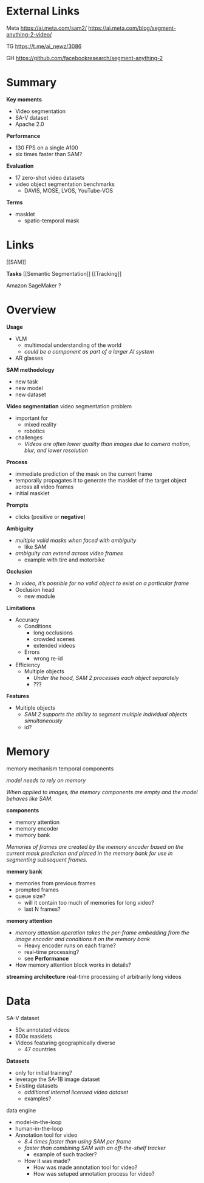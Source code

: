 
# External Links

Meta
https://ai.meta.com/sam2/
https://ai.meta.com/blog/segment-anything-2-video/

TG
https://t.me/ai_newz/3086

GH
https://github.com/facebookresearch/segment-anything-2

# Summary

**Key moments**
- Video segmentation
- SA-V dataset
- Apache 2.0

**Performance**
- 130 FPS on a single A100
- six times faster than SAM?

**Evaluation**
- 17 zero-shot video datasets
- video object segmentation benchmarks
	- DAVIS, MOSE, LVOS, YouTube-VOS

**Terms**
- masklet
	- spatio-temporal mask

# Links

[[SAM]]

**Tasks**
[[Semantic Segmentation]]
[[Tracking]]


Amazon SageMaker
?

# Overview

**Usage**
- VLM
	-  multimodal understanding of the world
	- *could be a component as part of a larger AI system*
- AR glasses

**SAM methodology**
- new task
- new model
- new dataset

**Video segmentation**
video segmentation problem
- important for
	- mixed reality
	- robotics
- challenges
	- *Videos are often lower quality than images due to camera motion, blur, and lower resolution*

**Process**
- immediate prediction of the mask on the current frame
- temporally propagates it to generate the masklet of the target object across all video frames
- initial masklet

**Prompts**
- clicks (positive or **negative**)

**Ambiguity**
- *multiple valid masks when faced with ambiguity*
	- like SAM
- *ambiguity can extend across video frames*
	- example with tire and motorbike

**Occlusion**
- *In video, it’s possible for no valid object to exist on a particular frame*
- Occlusion head
	- new module 

**Limitations**
- Accuracy
	- Conditions
		- long occlusions
		- crowded scenes
		- extended videos
	- Errors
		- wrong re-id
- Efficiency
	- Multiple objects
		- *Under the hood, SAM 2 processes each object separately*
		- ???

**Features**
- Multiple objects
	- *SAM 2 supports the ability to segment multiple individual objects simultaneously*
	- id?

# Memory

memory mechanism
temporal components

*model needs to rely on memory*

*When applied to images, the memory components are empty and the model behaves like SAM.*

**components**
- memory attention
- memory encoder
- memory bank

*Memories of frames are created by the memory encoder based on the current mask prediction and placed in the memory bank for use in segmenting subsequent frames.*

**memory bank**
- memories from previous frames
- prompted frames
- queue size?
	- will it contain too much of memories for long video?
	- last N frames?

**memory attention**
- *memory attention operation takes the per-frame embedding from the image encoder and conditions it on the memory bank*
	- Heavy encoder runs on each frame?
	- real-time processing?
	- see **Performance**
- How memory attention block works in details?

**streaming architecture**
real-time processing of arbitrarily long videos


# Data


SA-V dataset
- 50к annotated videos
- 600к masklets
- Videos featuring geographically diverse
	- 47 countries

**Datasets**
- only for initial training?
- leverage the SA-1B image dataset
- Existing datasets
	- *additional internal licensed video dataset*
	- examples?

data engine
- model-in-the-loop
- human-in-the-loop
- Annotation tool for video
	- *8.4 times faster than using SAM per frame*
	- *faster than combining SAM with an off-the-shelf tracker*
		- example of such tracker?
	- How it was made?
		- How was made annotation tool for video?
		- How was setuped annotation process for video?